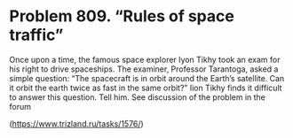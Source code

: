 # Problem 809. “Rules of space traffic”

Once upon a time, the famous space explorer Iyon Tikhy took an exam for his right to drive spaceships. The examiner, Professor Tarantoga, asked a simple question: “The spacecraft is in orbit around the Earth’s satellite. Can it orbit the earth twice as fast in the same orbit?” Iion Tikhy finds it difficult to answer this question. Tell him. See discussion of the problem in the forum

(https://www.trizland.ru/tasks/1576/)